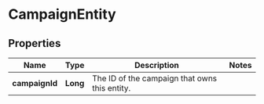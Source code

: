 

# CampaignEntity

## Properties

Name | Type | Description | Notes
------------ | ------------- | ------------- | -------------
**campaignId** | **Long** | The ID of the campaign that owns this entity. | 



